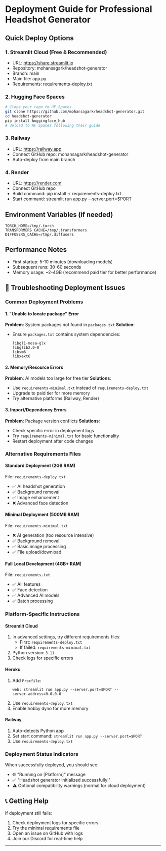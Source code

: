 # Deployment Guide for Professional Headshot Generator

## Quick Deploy Options

### 1. Streamlit Cloud (Free & Recommended)

- URL: https://share.streamlit.io
- Repository: mohansagark/headshot-generator
- Branch: main
- Main file: app.py
- Requirements: requirements-deploy.txt

### 2. Hugging Face Spaces

```bash
# Clone your repo to HF Spaces
git clone https://github.com/mohansagark/headshot-generator.git
cd headshot-generator
pip install huggingface_hub
# Upload to HF Spaces following their guide
```

### 3. Railway

- URL: https://railway.app
- Connect GitHub repo: mohansagark/headshot-generator
- Auto-deploy from main branch

### 4. Render

- URL: https://render.com
- Connect GitHub repo
- Build command: pip install -r requirements-deploy.txt
- Start command: streamlit run app.py --server.port=$PORT

## Environment Variables (if needed)

```
TORCH_HOME=/tmp/.torch
TRANSFORMERS_CACHE=/tmp/.transformers
DIFFUSERS_CACHE=/tmp/.diffusers
```

## Performance Notes

- First startup: 5-10 minutes (downloading models)
- Subsequent runs: 30-60 seconds
- Memory usage: ~2-4GB (recommend paid tier for better performance)

## 🔧 Troubleshooting Deployment Issues

### Common Deployment Problems

#### 1. "Unable to locate package" Error
**Problem**: System packages not found in `packages.txt`
**Solution**: 
- Ensure `packages.txt` contains system dependencies:
  ```
  libgl1-mesa-glx
  libglib2.0-0
  libsm6
  libxext6
  ```

#### 2. Memory/Resource Errors
**Problem**: AI models too large for free tier
**Solutions**:
- Use `requirements-minimal.txt` instead of `requirements-deploy.txt`
- Upgrade to paid tier for more memory
- Try alternative platforms (Railway, Render)

#### 3. Import/Dependency Errors
**Problem**: Package version conflicts
**Solutions**:
- Check specific error in deployment logs
- Try `requirements-minimal.txt` for basic functionality
- Restart deployment after code changes

### Alternative Requirements Files

#### Standard Deployment (2GB RAM)
File: `requirements-deploy.txt`
- ✅ AI headshot generation
- ✅ Background removal
- ✅ Image enhancement
- ❌ Advanced face detection

#### Minimal Deployment (500MB RAM)
File: `requirements-minimal.txt`
- ❌ AI generation (too resource intensive)
- ✅ Background removal
- ✅ Basic image processing
- ✅ File upload/download

#### Full Local Development (4GB+ RAM)
File: `requirements.txt`
- ✅ All features
- ✅ Face detection
- ✅ Advanced AI models
- ✅ Batch processing

### Platform-Specific Instructions

#### Streamlit Cloud
1. In advanced settings, try different requirements files:
   - First: `requirements-deploy.txt`
   - If failed: `requirements-minimal.txt`
2. Python version: `3.11`
3. Check logs for specific errors

#### Heroku
1. Add `Procfile`:
   ```
   web: streamlit run app.py --server.port=$PORT --server.address=0.0.0.0
   ```
2. Use `requirements-deploy.txt`
3. Enable hobby dyno for more memory

#### Railway
1. Auto-detects Python app
2. Set start command: `streamlit run app.py --server.port=$PORT`
3. Use `requirements-deploy.txt`

### Deployment Status Indicators

When successfully deployed, you should see:
- 🌐 "Running on [Platform]" message
- ✅ "Headshot generator initialized successfully!"
- ⚠️ Optional compatibility warnings (normal for cloud deployment)

## 📞 Getting Help

If deployment still fails:
1. Check deployment logs for specific errors
2. Try the minimal requirements file
3. Open an issue on GitHub with logs
4. Join our Discord for real-time help

---

